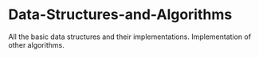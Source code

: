 # Data-Structures-and-Algorithms
All the basic data structures and their implementations. Implementation of other algorithms.
